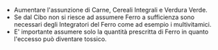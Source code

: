 - Aumentare l'assunzione di Carne, Cereali Integrali e Verdura Verde.
- Se dal Cibo non si riesce ad assumere Ferro a sufficienza sono necessari degli Integratori del Ferro come ad esempio i multivitamici.
- E' importante assumere solo la quantità prescritta di Ferro in quanto l'eccesso può diventare tossico.
